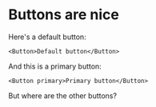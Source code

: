 # Buttons are nice

Here's a default button:

```react
<Button>Default button</Button>
```

And this is a primary button:

```react
<Button primary>Primary button</Button>
```


But where are the other buttons?
